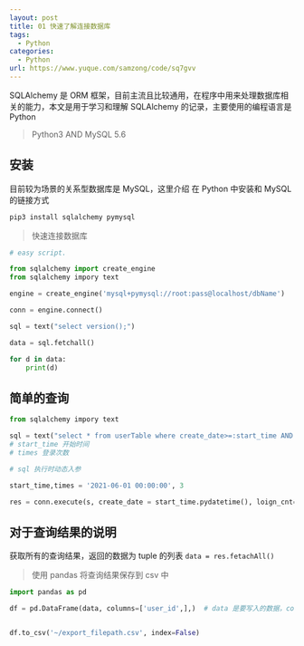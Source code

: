 ```yaml
---
layout: post
title: 01 快速了解连接数据库
tags:
  - Python
categories:
  - Python
url: https://www.yuque.com/samzong/code/sq7gvv
---
```


SQLAlchemy 是 ORM 框架，目前主流且比较通用，在程序中用来处理数据库相关的能力，本文是用于学习和理解 SQLAlchemy 的记录，主要使用的编程语言是 Python

> Python3 AND MySQL 5.6

## 安装

目前较为场景的关系型数据库是 MySQL，这里介绍 在 Python 中安装和 MySQL 的链接方式

```bash
pip3 install sqlalchemy pymysql
```

> 快速连接数据库

```python
# easy script.

from sqlalchemy import create_engine
from sqlalchemy impory text

engine = create_engine('mysql+pymysql://root:pass@localhost/dbName')

conn = engine.connect()

sql = text("select version();")

data = sql.fetchall()

for d in data:
    print(d)
```

## 简单的查询

```python
from sqlalchemy impory text

sql = text("select * from userTable where create_date>=:start_time AND login_cnt=:times")
# start_time 开始时间
# times 登录次数

# sql 执行时动态入参

start_time,times = '2021-06-01 00:00:00', 3

res = conn.execute(s, create_date = start_time.pydatetime(), loign_cnt=times)
```

## 对于查询结果的说明

获取所有的查询结果，返回的数据为 tuple 的列表 `data = res.fetachAll()`

> 使用 pandas 将查询结果保存到 csv 中

```python
import pandas as pd

df = pd.DataFrame(data, columns=['user_id',],)  # data 是要写入的数据，columns 是列头，List


df.to_csv('~/export_filepath.csv', index=False)
```
